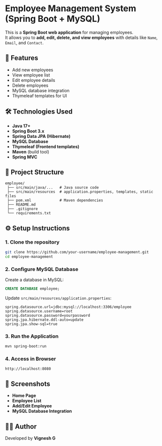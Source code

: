 # Employee Management System (Spring Boot + MySQL)

This is a **Spring Boot web application** for managing employees.  
It allows you to **add, edit, delete, and view employees** with details like `Name`, `Email`, and `Contact`.

## 🚀 Features
- Add new employees  
- View employee list  
- Edit employee details  
- Delete employees  
- MySQL database integration  
- Thymeleaf templates for UI  

## 🛠️ Technologies Used
- **Java 17+**
- **Spring Boot 3.x**
- **Spring Data JPA (Hibernate)**
- **MySQL Database**
- **Thymeleaf (Frontend templates)**
- **Maven** (build tool)
- **Spring MVC**

## 📂 Project Structure
```
employee/
 ├── src/main/java/...   # Java source code
 ├── src/main/resources  # application.properties, templates, static files
 ├── pom.xml             # Maven dependencies
 ├── README.md
 ├── .gitignore
 └── requirements.txt
```

## ⚙️ Setup Instructions

### 1. Clone the repository
```bash
git clone https://github.com/your-username/employee-management.git
cd employee-management
```

### 2. Configure MySQL Database
Create a database in MySQL:
```sql
CREATE DATABASE employee;
```

Update `src/main/resources/application.properties`:
```properties
spring.datasource.url=jdbc:mysql://localhost:3306/employee
spring.datasource.username=root
spring.datasource.password=yourpassword
spring.jpa.hibernate.ddl-auto=update
spring.jpa.show-sql=true
```

### 3. Run the Application
```bash
mvn spring-boot:run
```

### 4. Access in Browser
```
http://localhost:8080
```

## 📸 Screenshots
- **Home Page**
- **Employee List**
- **Add/Edit Employee**
- **MySQL Database Integration**

## 🧑‍💻 Author
Developed by **Vignesh G**
